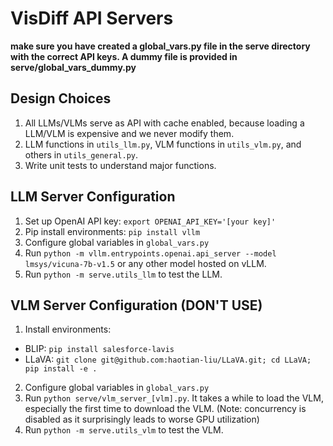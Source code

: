 # VisDiff API Servers

**make sure you have created a global_vars.py file in the serve directory with the correct API keys. A dummy file is provided in serve/global_vars_dummy.py**

## Design Choices

1. All LLMs/VLMs serve as API with cache enabled, because loading a LLM/VLM is expensive and we never modify them.
2. LLM functions in `utils_llm.py`, VLM functions in `utils_vlm.py`, and others in `utils_general.py`.
3. Write unit tests to understand major functions.

## LLM Server Configuration

1. Set up OpenAI API key: `export OPENAI_API_KEY='[your key]'`
2. Pip install environments: `pip install vllm`
3. Configure global variables in `global_vars.py`
4. Run `python -m vllm.entrypoints.openai.api_server --model lmsys/vicuna-7b-v1.5` or any other model hosted on vLLM.
5. Run `python -m serve.utils_llm` to test the LLM.

## VLM Server Configuration (DON'T USE)

1. Install environments:
  - BLIP: `pip install salesforce-lavis`
  - LLaVA: `git clone git@github.com:haotian-liu/LLaVA.git; cd LLaVA; pip install -e .`
2. Configure global variables in `global_vars.py`
3. Run `python serve/vlm_server_[vlm].py`. It takes a while to load the VLM, especially the first time to download the VLM. (Note: concurrency is disabled as it surprisingly leads to worse GPU utilization)
4. Run `python -m serve.utils_vlm` to test the VLM.

